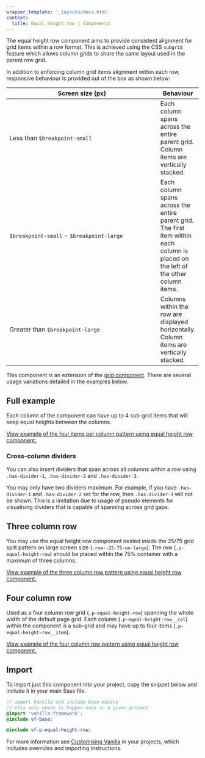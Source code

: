 ```yaml
---
wrapper_template: '_layouts/docs.html'
context:
  title: Equal height row | Components
---
```


The equal height row component aims to provide consistent alignment for grid items within a row format. This is achieved using the CSS `subgrid` feature which allows column grids to share the same layout used in the parent row grid.

In addition to enforcing column grid items alignment within each row, responsive behaviour is provided out of the box as shown below:

<table>
  <thead>
    <tr>
      <th style="width: 50ch">Screen size (px)</th>
      <th>Behaviour</th>
    </tr>
  </thead>
  <tbody>
    <tr>
      <td>Less than <code>$breakpoint-small</code></td>
      <td>Each column spans across the entire parent grid. Column items are vertically stacked.</td>
    </tr>
    <tr>
      <td><code>$breakpoint-small</code> - <code>$breakpoint-large</code></td>
      <td>Each column spans across the entire parent grid. The first item within each column is placed on the left of the other column items.</td>
    </tr>
    <tr>
      <td>Greater than <code>$breakpoint-large</code></td>
      <td>Columns within the row are displayed horizontally. Column items are vertically stacked.</td>
    </tr>
  </tbody>
</table>

This component is an extension of the [grid component](/docs/patterns/grid). There are several usage variations detailed in the examples below.

## Full example

Each column of the component can have up to 4 sub-grid items that will keep equal heights between the columns.

<div class="embedded-example"><a href="/docs/examples/patterns/equal-height-row/4-items-per-column/" class="js-example">
View example of the four items per column pattern using equal height row component.
</a></div>

### Cross-column dividers

You can also insert dividers that span across all columns within a row using `.has-divider-1`, `.has-divider-2` and `.has-divider-3`.

<div class="p-notification--caution">
  <div class="p-notification__content">
    <p class="p-notification__message">You may only have two dividers maximum. For example, if you have <code>.has-divider-1</code> and <code>.has-divider-2</code> set for the row, then <code>.has-divider-3</code> will not be shown. This is a limitation due to usage of pseudo elements for visualising dividers that is capable of spanning across grid gaps.</p>
  </div>
</div>

## Three column row

You may use the equal height row component nested inside the 25/75 grid split pattern on large screen size (`.row--25-75-on-large`). The row (`.p-equal-height-row`) should be placed within the 75% container with a maximum of three columns.

<div class="embedded-example"><a href="/docs/examples/patterns/equal-height-row/3-column-row/" class="js-example">
View example of the three column row pattern using equal height row component.
</a></div>

## Four column row

Used as a four column row grid (`.p-equal-height-row`) spanning the whole width of the default page grid. Each column (`.p-equal-height-row__col`) within the component is a sub-grid and may have up to four items (`.p-equal-height-row__item`).

<div class="embedded-example"><a href="/docs/examples/patterns/equal-height-row/default/" class="js-example">
View example of the four column row pattern using equal height row component.
</a></div>

## Import

To import just this component into your project, copy the snippet below and include it in your main Sass file.

```scss
// import Vanilla and include base mixins
// this only needs to happen once in a given project
@import 'vanilla-framework';
@include vf-base;

@include vf-p-equal-height-row;
```

For more information see [Customising Vanilla](/docs/customising-vanilla/) in your projects, which includes overrides and importing instructions.
